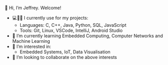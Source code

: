 👋 Hi, I’m Jeffrey. Welcome!

- 💻🤔💭 I currently use for my projects:
  - Languages: C, C++, Java, Python, SQL, JavaScript
  - Tools: Git, Linux, VSCode, IntelliJ, Android Studio
- 🌱 I’m currently learning Embedded Computing, Computer Networks and Machine Learning
- 👀 I’m interested in:
  - Embedded Systems, IoT, Data Visualisation
- 💞️ I’m looking to collaborate on the above interests


<!---
  - 📫 How to reach me: 
  - Discord: m.tinsel#1441
  - Game AI, Text (or Diagram) Analysis and Generation, 
  - Audio Manipulation (Speech Recognition, Speech Synthesis, Source Separation)
  - Productivity-based Mozilla Plugins, Security-based Android Apps
--->

<!---
j-syl-klaxon/j-syl-klaxon is a ✨ special ✨ repository because its `README.md` (this file) appears on your GitHub profile.
You can click the Preview link to take a look at your changes.
--->
